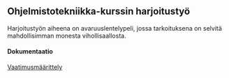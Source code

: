 ## Ohjelmistotekniikka-kurssin harjoitustyö

Harjoitustyön aiheena on avaruuslentelypeli, jossa tarkoituksena on selvitä mahdollisimman monesta vihollisaallosta.

#### Dokumentaatio

[Vaatimusmäärittely](dokumentointi/vaatimusmaarittely.md)
